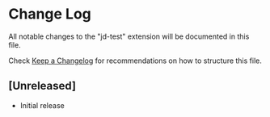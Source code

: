 # Change Log

All notable changes to the "jd-test" extension will be documented in this file.

Check [Keep a Changelog](http://keepachangelog.com/) for recommendations on how to structure this file.

## [Unreleased]

- Initial release
